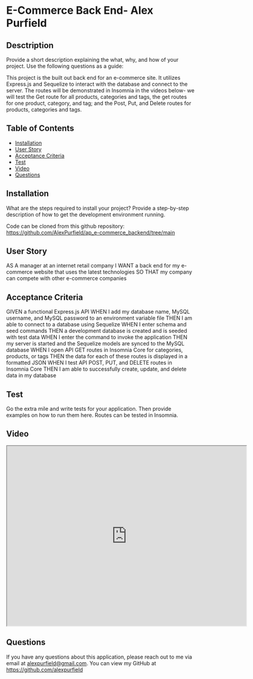 # E-Commerce Back End- Alex Purfield

  ## Desctription
  Provide a short description explaining the what, why, and how of your project. Use the following questions as a guide:

  This project is the built out back end for an e-commerce site. It utilizes Express.js and Sequelize to interact with the database and connect to the server. The routes will be demonstrated in Insomnia in the videos below- we will test the Get route for all products, categories and tags, the get routes for one product, category, and tag; and the Post, Put, and Delete routes for products, categories and tags. 

  ## Table of Contents
  * [Installation](#Installation)
  * [User Story](#User_story)
  * [Acceptance Criteria](#acceptance_criteria)
  * [Test](#Test)
  * [Video](#video)
  * [Questions](#Questions)

  ## Installation
  What are the steps required to install your project? Provide a step-by-step description of how to get the development environment running.

  Code can be cloned from this github repository: <https://github.com/AlexPurfield/ap_e-commerce_backend/tree/main>

  ## User Story
  AS A manager at an internet retail company
    I WANT a back end for my e-commerce website that uses the latest technologies
    SO THAT my company can compete with other e-commerce companies
  

  ## Acceptance Criteria
  GIVEN a functional Express.js API
    WHEN I add my database name, MySQL username, and MySQL password to an environment variable file
    THEN I am able to connect to a database using Sequelize
    WHEN I enter schema and seed commands
    THEN a development database is created and is seeded with test data
    WHEN I enter the command to invoke the application
    THEN my server is started and the Sequelize models are synced to the MySQL database
    WHEN I open API GET routes in Insomnia Core for categories, products, or tags
    THEN the data for each of these routes is displayed in a formatted JSON
    WHEN I test API POST, PUT, and DELETE routes in Insomnia Core
    THEN I am able to successfully create, update, and delete data in my database


  ## Test
  Go the extra mile and write tests for your application. Then provide examples on how to run them here.
  Routes can be tested in Insomnia.

  ## Video
  <iframe src="https://drive.google.com/file/d/1I_ecKQve2Ly5hDz7phZtKDPqQ1jMac7x/preview" width="640" height="480"></iframe>



  ## Questions

  If you have any questions about this application, please reach out to me via email at alexpurfield@gmail.com. You can view my GitHub at https://github.com/alexpurfield





